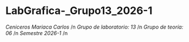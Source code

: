 # LabGrafica-_Grupo13_2026-1
*Ceniceros Mariaca Carlos* /n
*Grupo de laboratorio: 13* /n
*Grupo de teoría: 06* /n
*Semestre 2026-1* /n
